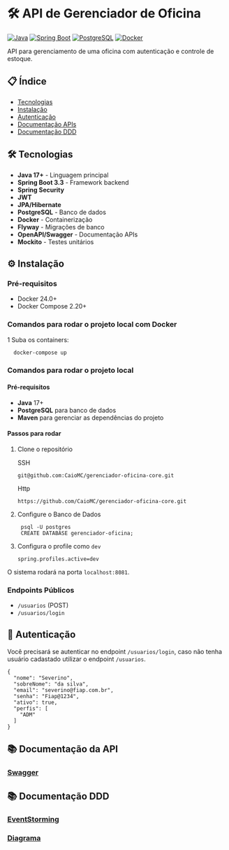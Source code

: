 # 🛠 API de Gerenciador de Oficina

[![Java](https://img.shields.io/badge/Java-17+-orange?logo=openjdk)](https://openjdk.org/)
[![Spring Boot](https://img.shields.io/badge/Spring_Boot-3.2.0-green?logo=spring)](https://spring.io/projects/spring-boot)
[![PostgreSQL](https://img.shields.io/badge/PostgreSQL-14-blue?logo=postgresql)](https://www.postgresql.org/)
[![Docker](https://img.shields.io/badge/Docker-24.0+-blue?logo=docker)](https://www.docker.com/)

API para gerenciamento de uma oficina com autenticação e controle de estoque.

## 📋 Índice

- [Tecnologias](#-tecnologias)
- [Instalação](#-instalação)
- [Autenticação](#-autenticação)
- [Documentação APIs](#-documentação-da-api)
- [Documentação DDD](#documentação-ddd)

## 🛠 Tecnologias

- **Java 17+** - Linguagem principal
- **Spring Boot 3.3** - Framework backend
- **Spring Security**
- **JWT**
- **JPA/Hibernate**
- **PostgreSQL** - Banco de dados
- **Docker** - Containerização
- **Flyway** - Migrações de banco
- **OpenAPI/Swagger** - Documentação APIs
- **Mockito** - Testes unitários

## ⚙️ Instalação

### Pré-requisitos

- Docker 24.0+
- Docker Compose 2.20+

### Comandos para rodar o projeto local com Docker

1 Suba os containers:

```bash
  docker-compose up 
```

### Comandos para rodar o projeto local

#### Pré-requisitos

- **Java** 17+
- **PostgreSQL** para banco de dados
- **Maven** para gerenciar as dependências do projeto

#### Passos para rodar

1. Clone o repositório

   SSH

    ```
    git@github.com:CaioMC/gerenciador-oficina-core.git
    ```
   Http
    ```
    https://github.com/CaioMC/gerenciador-oficina-core.git
    ```
2. Configure o Banco de Dados
   ```
    psql -U postgres
    CREATE DATABASE gerenciador-oficina;
   ```
3. Configura o profile como `dev`

    ```
    spring.profiles.active=dev
    ```

O sistema rodará na porta `localhost:8081`.

### Endpoints Públicos

- `/usuarios` (POST)
- `/usuarios/login`

## 🔑 Autenticação

Você precisará se autenticar no endpoint `/usuarios/login`, caso não tenha usuário cadastado
utilizar o endpoint `/usuarios`.

```
{
  "nome": "Severino",
  "sobreNome": "da silva",
  "email": "severino@fiap.com.br",
  "senha": "Fiap@1234",
  "ativo": true,
  "perfis": [
    "ADM"
  ]
}

```

## 📚 Documentação da API

### [Swagger](http://localhost:8081/swagger-ui/index.html)

## 📚 Documentação DDD

### [EventStorming](https://miro.com/app/board/uXjVIhTYiq8=/?share_link_id=963111040580)

### [Diagrama](https://drive.google.com/file/d/1gpGtB9AUglij6xUx8oZw5JVPN-rvoWDh/view)



